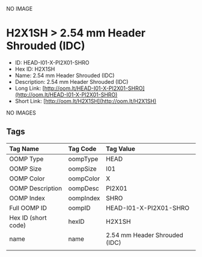 


  
NO IMAGE  
# H2X1SH > 2.54 mm Header Shrouded (IDC)

- ID: HEAD-I01-X-PI2X01-SHRO
- Hex ID: H2X1SH
- Name: 2.54 mm Header Shrouded (IDC)
- Description: 2.54 mm Header Shrouded (IDC)
- Long Link: [http://oom.lt/HEAD-I01-X-PI2X01-SHRO](http://oom.lt/HEAD-I01-X-PI2X01-SHRO)
- Short Link: [http://oom.lt/H2X1SH](http://oom.lt/H2X1SH)
  
NO IMAGES  
## Tags
  

|Tag Name|Tag Code|Tag Value|
| :--- | :--- | :--- |
|OOMP Type|oompType|HEAD|
|OOMP Size|oompSize|I01|
|OOMP Color|oompColor|X|
|OOMP Description|oompDesc|PI2X01|
|OOMP Index|oompIndex|SHRO|
|Full OOMP ID|oompID|HEAD-I01-X-PI2X01-SHRO|
|Hex ID (short code)|hexID|H2X1SH|
|name|name|2.54 mm Header Shrouded (IDC)|
||||
